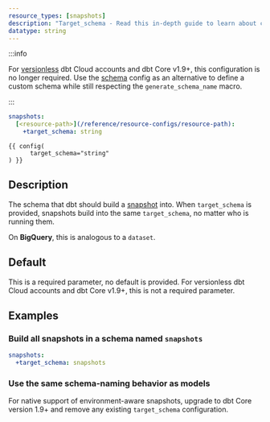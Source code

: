 ```yaml
---
resource_types: [snapshots]
description: "Target_schema - Read this in-depth guide to learn about configurations in dbt."
datatype: string
---
```


:::info

For [versionless](/docs/dbt-versions/core-upgrade/upgrading-to-v1.8#versionless) dbt Cloud accounts and dbt Core v1.9+, this configuration is no longer required. Use the [schema](/reference/resource-configs/schema) config as an alternative to define a custom schema while still respecting the `generate_schema_name` macro. 

:::

<File name='dbt_project.yml'>

```yml
snapshots:
  [<resource-path>](/reference/resource-configs/resource-path):
    +target_schema: string

```

</File>

<File name='snapshots/<filename>.sql'>

```jinja2
{{ config(
      target_schema="string"
) }}

```

</File>

## Description
The schema that dbt should build a [snapshot](/docs/build/snapshots) <Term id="table" /> into. When `target_schema` is provided, snapshots build into the same `target_schema`, no matter who is running them.

On **BigQuery**, this is analogous to a `dataset`.

## Default

<VersionBlock lastVersion="1.8" >This is a required parameter, no default is provided. </VersionBlock>
<VersionBlock firstVersion="1.9.1">For versionless dbt Cloud accounts and dbt Core v1.9+, this is not a required parameter. </VersionBlock>

## Examples
### Build all snapshots in a schema named `snapshots`

<File name='dbt_project.yml'>

```yml
snapshots:
  +target_schema: snapshots

```

</File>

<VersionBlock lastVersion="1.8" >

### Use the same schema-naming behavior as models

For native support of environment-aware snapshots, upgrade to dbt Core version 1.9+ and remove any existing `target_schema` configuration. 

</VersionBlock>